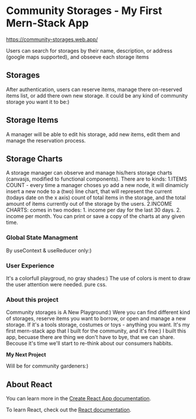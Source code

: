 # Community Storages - My First Mern-Stack App

https://community-storages.web.app/

Users can search for storages by their name, description, or address (google maps supported), and obseeve each storage items

## Storages

After authentication, users can reserve items, manage there on-reserved items list, or add there own new storage. it could be any kind of community storage you want it to be:) 

## Storage Items

A manager will be able to edit his storage, add new items, edit them and manage the reservation process.

## Storage Charts

A storage manager can observe and manage his/hers storage charts (canvasjs, modified to functional components). There are to kinds: 1.ITEMS COUNT - every time a manager choses yo add a new node, it will dinamicly insert a new node to a (two) line chart, that will represent the current (todays date on the x axis) count of total items in the storage, and the total amount of items currently out of the storage by the users. 2.INCOME CHARTS: comes in two modes: 1. income per day for the last 30 days. 2. income per month.
You can print or save a copy of the charts at any given time. 

### Global State Managment

By useContext & useReducer only:) 

### User Experience

It's a colorfull playgroud, no gray shades:) The use of colors is ment to draw the user attention were needed. pure css.

### About this project

Community storages is A New Playground:) Were you can find different kind of storages, reserve items you want to borrow, or open and manage a new storage. If it's a tools storage, costumes or toys - anything you want. It's my first mern-stack app that I built for the community, and it's free:) I built this app, becuase there are thing we don't have to bye, that we can share. Becouse it's time we'll start to re-think about our consumers habbits. 

**My Next Project**

Will be for community gardeners:)

## About React

You can learn more in the [Create React App documentation](https://facebook.github.io/create-react-app/docs/getting-started).

To learn React, check out the [React documentation](https://reactjs.org/).

